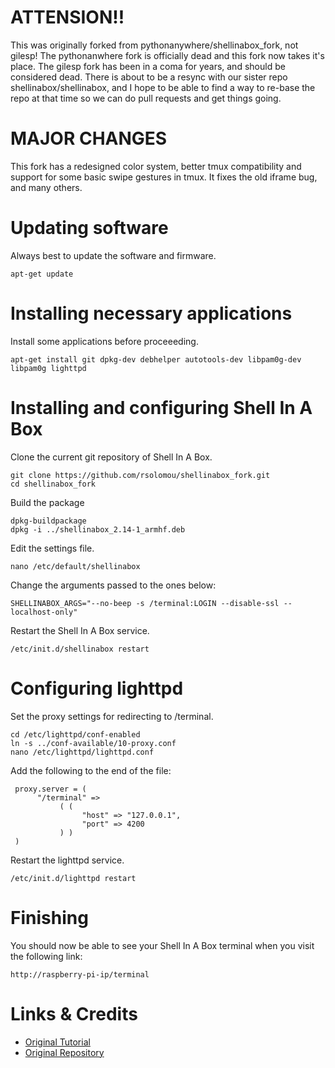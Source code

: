 ATTENSION!!
===========

This was originally forked from pythonanywhere/shellinabox_fork, not gilesp!
The pythonanwhere fork is officially dead and this fork now takes it's place.
The gilesp fork has been in a coma for years, and should be considered dead.
There is about to be a resync with our sister repo shellinabox/shellinabox,
and I hope to be able to find a way to re-base the repo at that time so we can
do pull requests and get things going.


MAJOR CHANGES
=============

This fork has a redesigned color system, better tmux compatibility and support
for some basic swipe gestures in tmux.  It fixes the old iframe bug, and many
others.


Updating software
=================

Always best to update the software and firmware.

	apt-get update


Installing necessary applications
=================================

Install some applications before proceeeding.

	apt-get install git dpkg-dev debhelper autotools-dev libpam0g-dev libpam0g lighttpd


Installing and configuring Shell In A Box
=========================================

Clone the current git repository of Shell In A Box.

	git clone https://github.com/rsolomou/shellinabox_fork.git
	cd shellinabox_fork

Build the package

	dpkg-buildpackage
	dpkg -i ../shellinabox_2.14-1_armhf.deb

Edit the settings file.

	nano /etc/default/shellinabox

Change the arguments passed to the ones below:

	SHELLINABOX_ARGS="--no-beep -s /terminal:LOGIN --disable-ssl --localhost-only"

Restart the Shell In A Box service.

	/etc/init.d/shellinabox restart


Configuring lighttpd
====================

Set the proxy settings for redirecting to /terminal.

	cd /etc/lighttpd/conf-enabled
	ln -s ../conf-available/10-proxy.conf
	nano /etc/lighttpd/lighttpd.conf

Add the following to the end of the file:

     proxy.server = (
          "/terminal" =>
               ( (
                    "host" => "127.0.0.1",
					"port" => 4200
               ) )
     )

Restart the lighttpd service.

	/etc/init.d/lighttpd restart


Finishing
=========

You should now be able to see your Shell In A Box terminal when you visit the following link:

	http://raspberry-pi-ip/terminal


Links & Credits
===================

* [Original Tutorial](http://blog.remibergsma.com/2013/03/15/always-available-linux-terminal-shell-in-a-box-on-raspberry-pi/)
* [Original Repository](https://github.com/pythonanywhere/shellinabox_fork)
